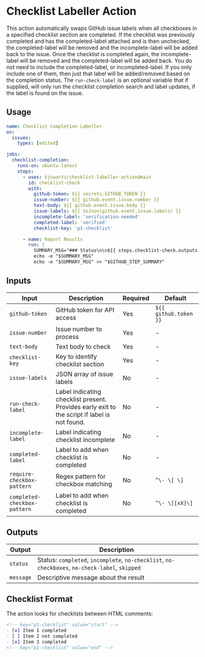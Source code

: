 # Checklist Labeller Action

This action automatically swaps GitHub issue labels when all checkboxes in a specified checklist section are completed. If the checklist was previously completed and has the completed-label attached and is then unchecked, the completed-label will be removed and the incomplete-label will be added back to the issue. Once the checklist is completed again, the incomplete-label will be removed and the completed-label will be added back. You do not need to include the completed-label, or incompleted-label. If you only include one of them, then just that label will be added/removed based on the completion status. The `run-check-label` is an optional variable that if supplied, will only run the checklist completion search and label updates, if the label is found on the issue. 

## Usage

```yaml
name: Checklist Completion Labeller
on:
  issues:
    types: [edited]

jobs:
  checklist-completion:
    runs-on: ubuntu-latest
    steps:
      - uses: kjswartz/checklist-labeller-action@main
        id: checklist-check
        with:
          github-token: ${{ secrets.GITHUB_TOKEN }}
          issue-number: ${{ github.event.issue.number }}
          text-body: ${{ github.event.issue.body }}
          issue-labels: ${{ toJson(github.event.issue.labels) }}
          incomplete-label: 'verification-needed'
          completed-label: 'verified'
          checklist-key: 'p1-checklist'

      - name: Report Results
        run: |
          SUMMARY_MSG="### Status\n\n${{ steps.checklist-check.outputs.status }}\n\n### Message\n\n${{ steps.checklist-check.outputs.message }}"
          echo -e "$SUMMARY_MSG"
          echo -e "$SUMMARY_MSG" >> "$GITHUB_STEP_SUMMARY"
```

## Inputs

| Input | Description | Required | Default |
|-------|-------------|----------|---------|
| `github-token` | GitHub token for API access | Yes | `${{ github.token }}` |
| `issue-number` | Issue number to process | Yes | - |
| `text-body` | Text body to check | Yes | - |
| `checklist-key` | Key to identify checklist section | Yes | - |
| `issue-labels` | JSON array of issue labels | No | - |
| `run-check-label` | Label indicating checklist present. Provides early exit to the script if label is not found. | No | - |
| `incomplete-label` | Label indicating checklist incomplete | No | - |
| `completed-label` | Label to add when checklist is completed | No | - |
| `require-checkbox-pattern` | Regex pattern for checkbox matching | No | `^\- \[ \]` |
| `completed-checkbox-pattern` | Label to add when checklist is completed | No | `^\- \[[xX]\]` |

## Outputs

| Output | Description |
|--------|-------------|
| `status` | Status: `completed`, `incomplete`, `no-checklist`, `no-checkboxes`, `no-check-label`, `skipped` |
| `message` | Descriptive message about the result |

## Checklist Format

The action looks for checklists between HTML comments:

```markdown
<!-- key="p1-checklist" value="start" -->
- [x] Item 1 completed
- [ ] Item 2 not completed
- [x] Item 3 completed
<!-- key="p1-checklist" value="end" -->
```
